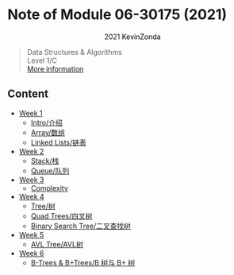 # Note of Module 06-30175 (2021)

<center>
<span>2021</span>
<a style="text-decoration:none; color: black;" href="https://github.com/KevinZonda">KevinZonda</a>
</center>

> Data Structures & Algorithms  
> Level 1/C  
> [More information](https://www.cs.bham.ac.uk/internal/modules/2021/06-30175/)

## Content

- [Week 1](note/Week1)
  - [Intro/介绍](note/Week1/Week1-0.md)
  - [Array/数组](note/Week1/Week1-1.md)
  - [Linked Lists/链表](note/Week1/Week1-2.md)
- [Week 2](note/Week2)
  - [Stack/栈](note/Week2/Week2-0.md)
  - [Queue/队列](note/Week2/Week2-1.md)
- [Week 3](note/Week3)
  - [Complexity](note/Week3/Week3-0.md)
- [Week 4](note/Week4)
  - [Tree/树](note/Week4/Week4-0.md)
  - [Quad Trees/四叉树](note/Week4/Week4-1.md)
  - [Binary Search Tree/二叉查找树](note/Week4/Week4-2.md)
- [Week 5](note/Week5)
  - [AVL Tree/AVL树](note/Week5/Week5-0.md)
- [Week 6](note/Week6)
  - [B-Trees & B+Trees/B 树与 B+ 树](note/Week6/Week6-0.md)